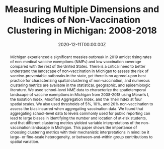 ---
title: "Measuring Multiple Dimensions and Indices of Non-Vaccination Clustering in Michigan: 2008-2018"
authors:
- Nina-Masters
- Paul-Delamater
- "Matthew Boulton"
- admin

date: "2020-12-11T00:00:00Z"
doi: "https://doi.org/10.1093/aje/kwaa264"

# Schedule page publish date (NOT publication's date).
publishDate: "2020-12-11T00:00:00Z"

# Publication type.
# Legend: 0 = Uncategorized; 1 = Conference paper; 2 = Journal article;
# 3 = Preprint / Working Paper; 4 = Report; 5 = Book; 6 = Book section;
# 7 = Thesis; 8 = Patent
publication_types: ["2"]

# Publication name and optional abbreviated publication name.
publication: American Journal of Epidemiology
publication_short: Am J Epidemiol

abstract: "Michigan experienced a significant measles outbreak in 2019 amidst rising rates of non-medical vaccine exemptions (NMEs) and low vaccination coverage compared with the rest of the United States. There is a critical need to better understand the landscape of non-vaccination in Michigan to assess the risk of vaccine-preventable outbreaks in the state, yet there is no agreed-upon best practice for characterizing spatial clustering of non-vaccination, and numerous clustering metrics are available in the statistical, geographic, and epidemiologic literature. We used school-level NME data to characterize the spatiotemporal landscape of vaccine exemptions in Michigan from 2008-2018 using Moran’s I, the Isolation Index, Modified Aggregation Index, and the Theil Index at four spatial scales. We also used thresholds of 5%, 10%, and 20% non-vaccination to assess the bias incurred when aggregating vaccination data. We found that aggregating school-level data to levels commonly used for public reporting can lead to large biases in identifying the number and location of at-risk students, and that different clustering metrics yielded variable interpretations of the non-vaccination landscape in Michigan. This paper shows the importance of choosing clustering metrics with their mechanistic interpretations in mind: be it large- or fine-scale heterogeneity, or between-and-within group contributions to spatial variation."

# Summary. An optional shortened abstract.
# summary: Lorem ipsum dolor sit amet, consectetur adipiscing elit. Duis posuere tellus ac convallis placerat. Proin tincidunt magna sed ex sollicitudin condimentum.

tags:
- Michigan
- Moran's I
- Non-medical exeptions
- Spatial Clustering
- Theil Index
- Vaccine Exemptions
featured: false

links:
- name: Online Access
  url: https://academic.oup.com/aje/advance-article-abstract/doi/10.1093/aje/kwaa264/6030875?redirectedFrom=fulltext
# url_pdf: 
# url_code: '#'
# url_dataset: '#'
# url_poster: '#'
# url_project: ''
# url_slides: ''
# url_source: '#'
# url_video: '#'

# Featured image
# To use, add an image named `featured.jpg/png` to your page's folder. 
# image:
#   caption: ''
#   focal_point: ""
#   preview_only: false

# Associated Projects (optional).
#   Associate this publication with one or more of your projects.
#   Simply enter your project's folder or file name without extension.
#   E.g. `internal-project` references `content/project/internal-project/index.md`.
#   Otherwise, set `projects: []`.
# projects: 

# Slides (optional).
#   Associate this publication with Markdown slides.
#   Simply enter your slide deck's filename without extension.
#   E.g. `slides: "example"` references `content/slides/example/index.md`.
#   Otherwise, set `slides: ""`.
slides: ""
---